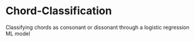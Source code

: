 # Chord-Classification
Classifying chords as consonant or dissonant through a logistic regression ML model

